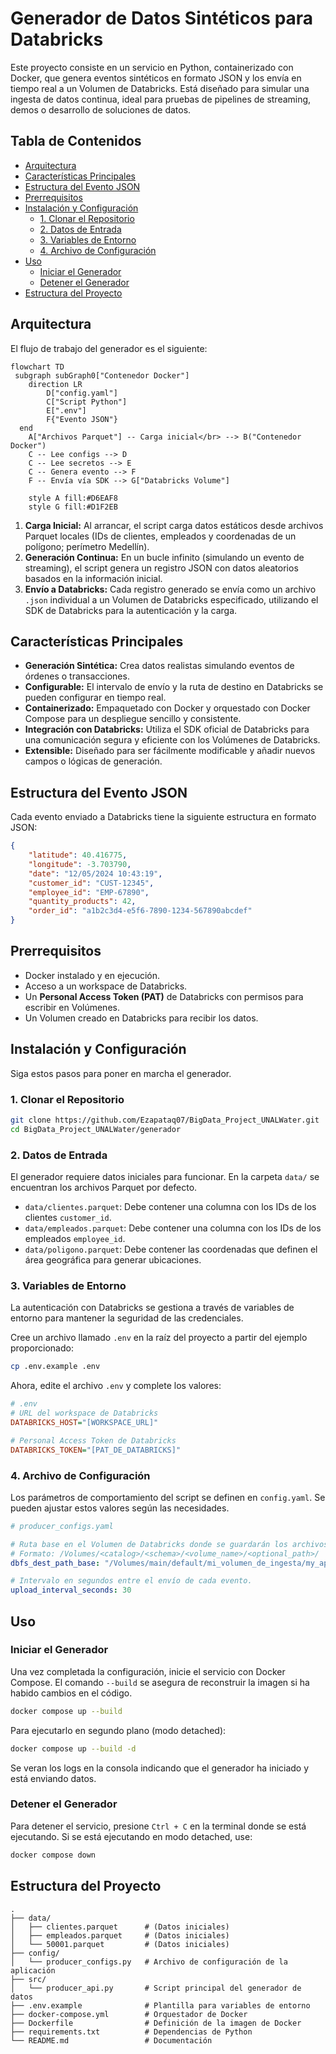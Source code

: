 # Generador de Datos Sintéticos para Databricks

Este proyecto consiste en un servicio en Python, containerizado con Docker, que genera eventos sintéticos en formato JSON y los envía en tiempo real a un Volumen de Databricks. Está diseñado para simular una ingesta de datos continua, ideal para pruebas de pipelines de streaming, demos o desarrollo de soluciones de datos.

## Tabla de Contenidos
- [Arquitectura](#arquitectura)
- [Características Principales](#características-principales)
- [Estructura del Evento JSON](#estructura-del-evento-json)
- [Prerrequisitos](#prerrequisitos)
- [Instalación y Configuración](#instalación-y-configuración)
  - [1. Clonar el Repositorio](#1-clonar-el-repositorio)
  - [2. Datos de Entrada](#2-datos-de-entrada)
  - [3. Variables de Entorno](#3-variables-de-entorno)
  - [4. Archivo de Configuración](#4-archivo-de-configuración)
- [Uso](#uso)
  - [Iniciar el Generador](#iniciar-el-generador)
  - [Detener el Generador](#detener-el-generador)
- [Estructura del Proyecto](#estructura-del-proyecto)

## Arquitectura

El flujo de trabajo del generador es el siguiente:

```mermaid
flowchart TD
 subgraph subGraph0["Contenedor Docker"]
    direction LR
        D["config.yaml"]
        C["Script Python"]
        E[".env"]
        F{"Evento JSON"}
  end
    A["Archivos Parquet"] -- Carga inicial</br> --> B("Contenedor Docker")
    C -- Lee configs --> D
    C -- Lee secretos --> E
    C -- Genera evento --> F
    F -- Envía vía SDK --> G["Databricks Volume"]

    style A fill:#D6EAF8
    style G fill:#D1F2EB
```
1.  **Carga Inicial:** Al arrancar, el script carga datos estáticos desde archivos Parquet locales (IDs de clientes, empleados y coordenadas de un polígono; perímetro Medellín).
2.  **Generación Continua:** En un bucle infinito (simulando un evento de streaming), el script genera un registro JSON con datos aleatorios basados en la información inicial.
3.  **Envío a Databricks:** Cada registro generado se envía como un archivo `.json` individual a un Volumen de Databricks especificado, utilizando el SDK de Databricks para la autenticación y la carga.

## Características Principales

- **Generación Sintética:** Crea datos realistas simulando eventos de órdenes o transacciones.
- **Configurable:** El intervalo de envío y la ruta de destino en Databricks se pueden configurar en tiempo real.
- **Containerizado:** Empaquetado con Docker y orquestado con Docker Compose para un despliegue sencillo y consistente.
- **Integración con Databricks:** Utiliza el SDK oficial de Databricks para una comunicación segura y eficiente con los Volúmenes de Databricks.
- **Extensible:** Diseñado para ser fácilmente modificable y añadir nuevos campos o lógicas de generación.

## Estructura del Evento JSON

Cada evento enviado a Databricks tiene la siguiente estructura en formato JSON:

```json
{
    "latitude": 40.416775,
    "longitude": -3.703790,
    "date": "12/05/2024 10:43:19",
    "customer_id": "CUST-12345",
    "employee_id": "EMP-67890",
    "quantity_products": 42,
    "order_id": "a1b2c3d4-e5f6-7890-1234-567890abcdef"
}
```

## Prerrequisitos

- Docker instalado y en ejecución.
- Acceso a un workspace de Databricks.
- Un **Personal Access Token (PAT)** de Databricks con permisos para escribir en Volúmenes.
- Un Volumen creado en Databricks para recibir los datos.

## Instalación y Configuración

Siga estos pasos para poner en marcha el generador.

### 1. Clonar el Repositorio

```bash
git clone https://github.com/Ezapataq07/BigData_Project_UNALWater.git
cd BigData_Project_UNALWater/generador
```

### 2. Datos de Entrada

El generador requiere datos iniciales para funcionar. En la carpeta `data/` se encuentran los archivos Parquet por defecto.

- `data/clientes.parquet`: Debe contener una columna con los IDs de los clientes `customer_id`.
- `data/empleados.parquet`: Debe contener una columna con los IDs de los empleados `employee_id`.
- `data/poligono.parquet`: Debe contener las coordenadas que definen el área geográfica para generar ubicaciones.

### 3. Variables de Entorno

La autenticación con Databricks se gestiona a través de variables de entorno para mantener la seguridad de las credenciales.

Cree un archivo llamado `.env` en la raíz del proyecto a partir del ejemplo proporcionado:

```bash
cp .env.example .env
```

Ahora, edite el archivo `.env` y complete los valores:

```ini
# .env
# URL del workspace de Databricks
DATABRICKS_HOST="[WORKSPACE_URL]"

# Personal Access Token de Databricks
DATABRICKS_TOKEN="[PAT_DE_DATABRICKS]"
```

### 4. Archivo de Configuración

Los parámetros de comportamiento del script se definen en `config.yaml`. Se pueden ajustar estos valores según las necesidades.

```yaml
# producer_configs.yaml

# Ruta base en el Volumen de Databricks donde se guardarán los archivos JSON.
# Formato: /Volumes/<catalog>/<schema>/<volume_name>/<optional_path>/
dbfs_dest_path_base: "/Volumes/main/default/mi_volumen_de_ingesta/my_app_data/"

# Intervalo en segundos entre el envío de cada evento.
upload_interval_seconds: 30
```

## Uso

### Iniciar el Generador

Una vez completada la configuración, inicie el servicio con Docker Compose. El comando `--build` se asegura de reconstruir la imagen si ha habido cambios en el código.

```bash
docker compose up --build
```

Para ejecutarlo en segundo plano (modo detached):

```bash
docker compose up --build -d
```

Se veran los logs en la consola indicando que el generador ha iniciado y está enviando datos.

### Detener el Generador

Para detener el servicio, presione `Ctrl + C` en la terminal donde se está ejecutando. Si se está ejecutando en modo detached, use:

```bash
docker compose down
```

## Estructura del Proyecto

```
.
├── data/
│   ├── clientes.parquet      # (Datos iniciales)
│   ├── empleados.parquet     # (Datos iniciales)
│   └── 50001.parquet         # (Datos iniciales)
├── config/
│   └── producer_configs.py   # Archivo de configuración de la aplicación
├── src/
│   └── producer_api.py       # Script principal del generador de datos
├── .env.example              # Plantilla para variables de entorno        
├── docker-compose.yml        # Orquestador de Docker
├── Dockerfile                # Definición de la imagen de Docker
├── requirements.txt          # Dependencias de Python
└── README.md                 # Documentación
```
